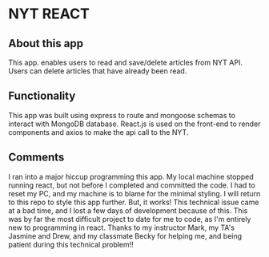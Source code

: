 # NYT REACT

## About this app

This app. enables users to read and save/delete articles from NYT API. Users can delete articles that have already been read.

## Functionality

This app was built using express to route and mongoose schemas to interact with MongoDB database. React.js is used on the front-end to render components and axios to make the api call to the NYT. 

## Comments

I ran into a major hiccup programming this app. My local machine stopped running react, but not before I completed and committed the code. I had to reset my PC, and my machine is to blame for the minimal styling. I will return to this repo to style this app further. But, it works! This technical issue came at a bad time, and I lost a few days of development because of this. This was by far the most difficult project to date for me to code, as I'm entirely new to programming in react. Thanks to my instructor Mark, my TA's Jasmine and Drew, and my classmate Becky for helping me, and being patient during this technical problem!! 



